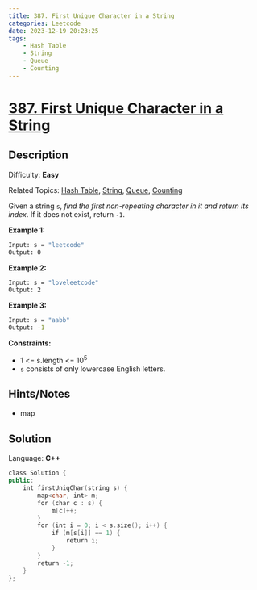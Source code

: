 ```yaml
---
title: 387. First Unique Character in a String
categories: Leetcode
date: 2023-12-19 20:23:25
tags:
    - Hash Table
    - String
    - Queue
    - Counting
---
```


# [387\. First Unique Character in a String](https://leetcode.com/problems/first-unique-character-in-a-string/)

## Description

Difficulty: **Easy**

Related Topics: [Hash Table](https://leetcode.com/tag/https://leetcode.com/tag/hash-table//), [String](https://leetcode.com/tag/https://leetcode.com/tag/string//), [Queue](https://leetcode.com/tag/https://leetcode.com/tag/queue//), [Counting](https://leetcode.com/tag/https://leetcode.com/tag/counting//)

Given a string `s`, _find the first non-repeating character in it and return its index_. If it does not exist, return `-1`.

**Example 1:**

```bash
Input: s = "leetcode"
Output: 0
```

**Example 2:**

```bash
Input: s = "loveleetcode"
Output: 2
```

**Example 3:**

```bash
Input: s = "aabb"
Output: -1
```

**Constraints:**

* 1 <= s.length <= 10<sup>5</sup>
* `s` consists of only lowercase English letters.

## Hints/Notes

* map

## Solution

Language: **C++**

```C++
class Solution {
public:
    int firstUniqChar(string s) {
        map<char, int> m;
        for (char c : s) {
            m[c]++;
        }
        for (int i = 0; i < s.size(); i++) {
            if (m[s[i]] == 1) {
                return i;
            }
        }
        return -1;
    }
};
```
